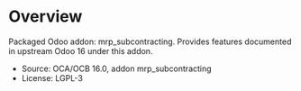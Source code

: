 # Overview

Packaged Odoo addon: mrp_subcontracting. Provides features documented in upstream Odoo 16 under this addon.

- Source: OCA/OCB 16.0, addon mrp_subcontracting
- License: LGPL-3
